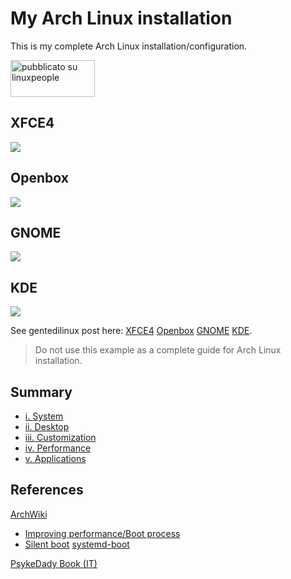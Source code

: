 # My Arch Linux installation
This is my complete Arch Linux installation/configuration.

<a href="https://linuxpeople.org/show/01-26-2020--07-00-05 pm-btw-myarchlinux-gnome" title="pubblicato su linuxpeople"><img alt="pubblicato su linuxpeople" src="https://linuxpeople.org/assets/embed.svg" width="135" height="59" /></a>

## XFCE4
![](https://linuxpeople.org/uploads/INNczB3if9FIIr1XwaIM.png)

## Openbox
![](https://linuxpeople.org/uploads/7zwIalLHbtBcDvO967wZ.png)

## GNOME
![](https://linuxpeople.org/uploads/DwINdlo7wSBd76QXupRn.png)

## KDE
![](https://linuxpeople.org/uploads/n1eFRoCBgOrWGwghMjQk.png)

See gentedilinux post here: [XFCE4](https://linuxpeople.org/show/04-08-2020--09-03-16%20pm-my-archlinux-xfce4) [Openbox](https://linuxpeople.org/show/03-22-2020--05-28-41%20pm-my-archlinux-openbox-polybar) [GNOME](https://linuxpeople.org/show/01-26-2020--07-00-05%20pm-btw-myarchlinux-gnome) [KDE](https://linuxpeople.org/show/01-16-2020--08-46-26%20pm-btw-myarchlinux).

> Do not use this example as a complete guide for Arch Linux installation.

## Summary
* [i. System](https://github.com/mirkobrombin/myarchlinux/blob/master/System.md)
* [ii. Desktop](https://github.com/mirkobrombin/myarchlinux/blob/master/Desktop.md)
* [iii. Customization](https://github.com/mirkobrombin/myarchlinux/blob/master/Customization.md)
* [iv. Performance](https://github.com/mirkobrombin/myarchlinux/blob/master/Performance.md)
* [v. Applications](https://github.com/mirkobrombin/myarchlinux/blob/master/Applications.md)

## References
[ArchWiki](https://wiki.archlinux.org/)
* [Improving performance/Boot process](https://wiki.archlinux.org/index.php/Improving_performance/Boot_process)
* [Silent boot](https://wiki.archlinux.org/index.php/Silent_boot)
   [systemd-boot](https://wiki.archlinux.org/index.php/Systemd-boot)

[PsykeDady Book (IT)](https://github.com/PsykeDady/Archlinux_installazione)
